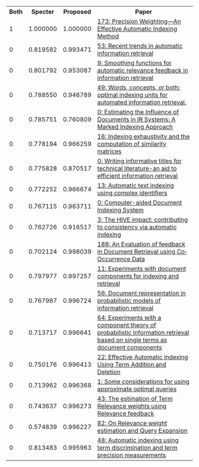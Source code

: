 <html><table><tr>
<th>Both</th>
<th>Specter</th>
<th>Proposed</th>
<th>Paper</th>
</tr>
<tr>
<td>1</td>
<td>1.000000</td>
<td>1.000000</td>
<td><a href="https://www.semanticscholar.org/paper/d0f11289ca15c36d6fb2f741e86765c6f16f4250">173: Precision Weighting—An Effective Automatic Indexing Method</a></td>
</tr>
<tr>
<td>0</td>
<td>0.819582</td>
<td>0.993471</td>
<td><a href="https://www.semanticscholar.org/paper/2d710a68ef648b44c54f3987fe820e1c367e6c6b">53: Recent trends in automatic information retrieval</a></td>
</tr>
<tr>
<td>0</td>
<td>0.801792</td>
<td>0.953087</td>
<td><a href="https://www.semanticscholar.org/paper/c8c29bdd98d12fcc0637d3a96195b0135bbfd79d">9: Smoothing functions for automatic relevance feedback in information retrieval</a></td>
</tr>
<tr>
<td>0</td>
<td>0.788550</td>
<td>0.946789</td>
<td><a href="https://www.semanticscholar.org/paper/2b0cedb5913ee793b4f62f956845d80cf414c1ee">49: Words, concepts, or both: optimal indexing units for automated information retrieval.</a></td>
</tr>
<tr>
<td>0</td>
<td>0.785751</td>
<td>0.760809</td>
<td><a href="https://www.semanticscholar.org/paper/f8ce5483788cb1c8930beea2999d340e9e4e613f">0: Estimating the Influence of Documents in IR Systems: A Marked Indexing Approach</a></td>
</tr>
<tr>
<td>0</td>
<td>0.778194</td>
<td>0.966259</td>
<td><a href="https://www.semanticscholar.org/paper/26a245547b4ea465e3207a4781e9a9a0369b0914">16: Indexing exhaustivity and the computation of similarity matrices</a></td>
</tr>
<tr>
<td>0</td>
<td>0.775828</td>
<td>0.870517</td>
<td><a href="https://www.semanticscholar.org/paper/7c9ef6c79a5b08f7c0707b18882c952ace64616f">0: Writing informative titles for technical literature-an aid to efficient information retrieval</a></td>
</tr>
<tr>
<td>0</td>
<td>0.772252</td>
<td>0.966674</td>
<td><a href="https://www.semanticscholar.org/paper/b5ca00434ce121e77dc0359685de17e47f269d32">13: Automatic text indexing using complex identifiers</a></td>
</tr>
<tr>
<td>0</td>
<td>0.767115</td>
<td>0.963711</td>
<td><a href="https://www.semanticscholar.org/paper/67d9b770a017d4460c769269fbfbee31859bd6f8">0: Computer-aided Document Indexing System</a></td>
</tr>
<tr>
<td>0</td>
<td>0.762726</td>
<td>0.916517</td>
<td><a href="https://www.semanticscholar.org/paper/3effd8f5d5c7b930517673bce0c76160004c0a0e">3: The HIVE impact: contributing to consistency via automatic indexing</a></td>
</tr>
<tr>
<td>0</td>
<td>0.702124</td>
<td>0.998039</td>
<td><a href="https://www.semanticscholar.org/paper/432c125f8f01bab15ed756b0816cae3d3ddf556c">188: An Evaluation of feedback in Document Retrieval using Co‐Occurrence Data</a></td>
</tr>
<tr>
<td>0</td>
<td>0.797977</td>
<td>0.997257</td>
<td><a href="https://www.semanticscholar.org/paper/c6ae126f631034bfb9f0279f282eaa825e705f1e">11: Experiments with document components for indexing and retrieval</a></td>
</tr>
<tr>
<td>0</td>
<td>0.767987</td>
<td>0.996724</td>
<td><a href="https://www.semanticscholar.org/paper/9f3112406e871ead5da1be8d0e3586910278ca58">56: Document representation in probabilistic models of information retrieval</a></td>
</tr>
<tr>
<td>0</td>
<td>0.713717</td>
<td>0.996641</td>
<td><a href="https://www.semanticscholar.org/paper/72484a136db9a20d42c658296f69ad47c22488fb">64: Experiments with a component theory of probabilistic information retrieval based on single terms as document components</a></td>
</tr>
<tr>
<td>0</td>
<td>0.750176</td>
<td>0.996413</td>
<td><a href="https://www.semanticscholar.org/paper/4bb08458be1f81337c17f2efe5d986f1f94c262e">22: Effective Automatic Indexing Using Term Addition and Deletion</a></td>
</tr>
<tr>
<td>0</td>
<td>0.713962</td>
<td>0.996368</td>
<td><a href="https://www.semanticscholar.org/paper/dfa98b09f070acd8ec7c6cbb1d7f2ddfc838b5e2">1: Some considerations for using approximate optimal queries</a></td>
</tr>
<tr>
<td>0</td>
<td>0.743637</td>
<td>0.996273</td>
<td><a href="https://www.semanticscholar.org/paper/e61cf128d4869935cca27b997c3bfc39684043b7">43: The estimation of Term Relevance weights using Relevance feedback</a></td>
</tr>
<tr>
<td>0</td>
<td>0.574839</td>
<td>0.996227</td>
<td><a href="https://www.semanticscholar.org/paper/de3cd3390bce7a34bec5add00b75e38be5b892a7">82: On Relevance weight estimation and Query Expansion</a></td>
</tr>
<tr>
<td>0</td>
<td>0.813483</td>
<td>0.995963</td>
<td><a href="https://www.semanticscholar.org/paper/0d74d873e35bb00786938c00ba68b0bdab85ae0d">48: Automatic indexing using term discrimination and term precision measurements</a></td>
</tr>
</table></html>
